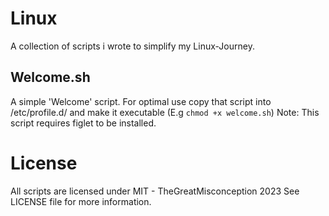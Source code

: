 
# Linux

A collection of scripts i wrote to simplify my Linux-Journey.



## Welcome.sh

A simple 'Welcome' script. For optimal use copy that script into /etc/profile.d/ and make it executable (E.g `chmod +x welcome.sh`)
Note: This script requires figlet to be installed.

# License

All scripts are licensed under MIT - TheGreatMisconception 2023
See LICENSE file for more information.
